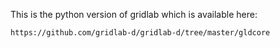 This is the python version of gridlab which is available here:


    https://github.com/gridlab-d/gridlab-d/tree/master/gldcore


